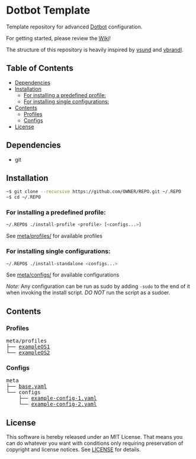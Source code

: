 # Dotbot Template
Template repository for advanced [Dotbot](https://github.com/anishathalye/dotbot) configuration.

For getting started, please review the [Wiki](https://github.com/ecarlson94/dotbot-template/wiki)!

The structure of this repository is heavily inspired by [vsund](https://github.com/vsund/dotfiles) and [vbrandl](https://github.com/vbrandl/dotfiles).

## Table of Contents
<!-- TOC GFM -->

- [Dependencies](#dependencies)
- [Installation](#installation)
    - [For installing a predefined profile:](#for-installing-a-predefined-profile)
    - [For installing single configurations:](#for-installing-single-configurations)
- [Contents](#contents)
    - [Profiles](#profiles)
    - [Configs](#configs)
- [License](#license)

<!-- /TOC -->

## Dependencies
- git

## Installation

```bash
~$ git clone --recursive https://github.com/OWNER/REPO.git ~/.REPO
~$ cd ~/.REPO
```

### For installing a predefined profile:

```bash
~/.REPO$ ./install-profile <profile> [<configs...>]
```
See [meta/profiles/](./meta/profiles) for available profiles


### For installing single configurations:

```bash
~/.REPO$ ./install-standalone <configs...>
```
See [meta/configs/](./meta/configs) for available configurations

_*Note:*_ Any configuration can be run as sudo by adding `-sudo` to the end of it when invoking the install script.
*DO NOT* run the script as a sudoer.

## Contents

### Profiles
<pre>
meta/profiles
├── <a href="./meta/profiles/exampleOS1" title="exampleOS1">exampleOS1</a>
└── <a href="./meta/profiles/exampleOS2" title="exampleOS2">exampleOS2</a>
</pre>

### Configs
<pre>
meta
├── <a href="./meta/base.yaml" title="base.yaml">base.yaml</a>
└── configs
    ├── <a href="./meta/configs/example-config-1.yaml" title="example-config-1.yaml">example-config-1.yaml</a>
    └── <a href="./meta/configs/example-config-2.yaml" title="example-config-2.yaml">example-config-2.yaml</a>
</pre>

## License
This software is hereby released under an MIT License. That means you can do whatever you want with conditions only requiring preservation of copyright and license notices.
See [LICENSE](./LICENSE) for details.
